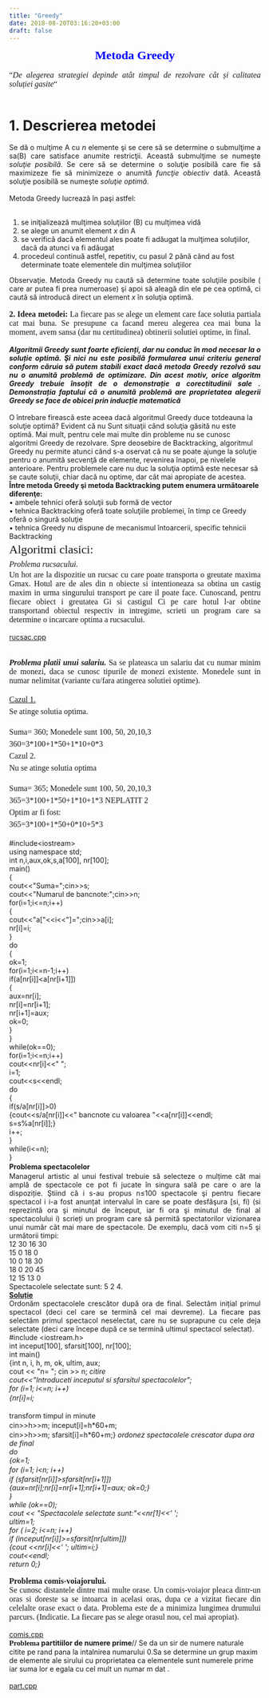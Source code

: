 ```yaml
---
title: "Greedy"
date: 2018-08-20T03:16:20+03:00
draft: false
---
```


<html>
  <body>
    <div class="wiki" id="content_view" style="display: block;">
<span style="display: block; text-align: center;"><strong><span style="color: #0000ff; font-family: 'Times New Roman','serif'; font-size: 24px;"><span class="wiki_link_ext">Metoda Greedy</span></span></strong></span><br />
<span style="display: block; font-family: 'Times New Roman',serif; font-size: 16px; text-align: justify;">“<em>De alegerea strategiei depinde atât timpul de rezolvare cât și calitatea soluției gasite</em>“</span><br />
<h1 id="toc0"><a name="x1. Descrierea metodei"></a>1. Descrierea metodei</h1>
 <span style="display: block; text-align: justify;">Se dă o mulţime A cu <em>n</em> elemente şi se cere să se determine o submulţime a sa(B) care satisface anumite restricţii. Această submulţime se numeşte <em>soluţie posibilă</em>. Se cere să se determine o soluţie posibilă care fie să maximizeze fie să minimizeze o anumită <em>funcţie obiectiv</em> dată. Această soluţie posibilă se numeşte <em>soluţie optimă</em>.</span><br />
<span style="display: block; text-align: justify;">Metoda Greedy lucrează în paşi astfel:</span><br />
<ol><li>se iniţializează mulţimea soluţiilor (B) cu mulţimea vidă</li><li>se alege un anumit element <em>x</em> <span style="font-family: Arial,Helvetica,sans-serif;">din </span> A</li><li>se verifică dacă elementul ales poate fi adăugat la mulţimea soluţiilor, dacă da atunci va fi adăugat</li><li>procedeul continuă astfel, repetitiv, cu pasul 2 până când au fost determinate toate elementele din mulţimea soluţiilor</li></ol><span style="display: block; text-align: justify;">Observaţie. Metoda Greedy nu caută să determine toate soluţiile posibile ( care ar putea fi prea numeroase) şi apoi să aleagă din ele pe cea optimă, ci caută să introducă direct un element <em>x</em> în soluţia optimă.</span><br />
<span style="display: block; text-align: justify;"><strong><span style="font-family: 'Times New Roman','serif'; font-size: 16px;">2. Ideea metodei: </span></strong><span style="font-family: 'Times New Roman','serif'; font-size: 16px;">La fiecare pas se alege un element care face solutia partiala cat mai buna. Se presupune ca facand mereu alegerea cea mai buna la moment, avem sansa (dar nu certitudinea) obtinerii solutiei optime, in final.</span></span><span style="display: block; text-align: justify;"><br />
<strong><em>Algoritmii Greedy sunt foarte eficienți, dar nu conduc în mod necesar la o soluție optimă. Şi nici nu este posibilă formularea unui criteriu general conform căruia să putem stabili exact dacă metoda Greedy rezolvă sau nu o anumită problemă de optimizare. Din acest motiv, orice algoritm Greedy trebuie însoțit de o demonstrație a corectitudinii sale . Demonstrația faptului că o anumită problemă are proprietatea alegerii Greedy se face de obicei prin inducție matematică</em></strong><br />
</span><br />
O întrebare firească este aceea dacă algoritmul Greedy duce totdeauna la soluţie optimă? Evident că nu Sunt situaţii când soluţia găsită nu este optimă. Mai mult, pentru cele mai multe din probleme nu se cunosc algoritmi Greedy de rezolvare. Spre deosebire de Backtracking, algoritmul Greedy nu permite atunci când s-a oservat că nu se poate ajunge la soluţie pentru o anumită secvenţă de elemente, revenirea înapoi, pe nivelele anterioare. Pentru problemele care nu duc la soluţia optimă este necesar să se caute soluţii, chiar dacă nu optime, dar cât mai apropiate de acestea.<br />
<strong>Între metoda Greedy şi metoda Backtracking putem enumera următoarele diferenţe:</strong><br />
• ambele tehnici oferă soluţii sub formă de vector<br />
• tehnica Backtracking oferă toate soluţiile problemei, în timp ce Greedy oferă o singură soluţie<br />
• tehnica Greedy nu dispune de mecanismul întoarcerii, specific tehnicii Backtracking<br />
<span style="display: block; line-height: 1.5; text-align: justify;"><span style="font-family: 'Times New Roman','serif'; font-size: 24px;">Algoritmi clasici:</span></span><span style="display: block; line-height: 1.5; text-align: justify;"><em><span style="font-family: 'Times New Roman','serif'; font-size: 16px;">Problema rucsacului. </span></em></span><span style="display: block; font-family: 'Times New Roman',serif; font-size: 16px; text-align: justify;">Un hot are la dispozitie un rucsac cu care poate transporta o greutate maxima Gmax. Hotul are de ales din n obiecte si intentioneaza sa obtina un castig maxim in urma singurului transport pe care il poate face. Cunoscand, pentru fiecare obiect i greutatea Gi si castigul Ci pe care hotul l-ar obtine transportand obiectul respectiv in intregime, scrieti un program care sa determine o incarcare optima a rucsacului.</span><br />
<a href="/files/rucsac.cpp">rucsac.cpp</a><br />
<br />
<br />
<span style="display: block; text-align: justify;"><strong><em><span style="font-family: 'Times New Roman','serif'; font-size: 16px;">Problema platii unui salariu. </span></em></strong><span style="font-family: 'Times New Roman','serif'; font-size: 16px;">Sa se plateasca un salariu dat cu numar minim de monezi, daca se cunosc tipurile de monezi existente. Monedele sunt in numar nelimitat (variante cu/fara atingerea solutiei optime).</span></span><br />
<span style="display: block; font-family: 'Times New Roman',serif; font-size: 16px; line-height: 1.5; text-align: justify;"><u>Cazul 1.</u></span><span style="display: block; font-family: 'Times New Roman',serif; font-size: 16px; line-height: 1.5; text-align: justify;">Se atinge solutia optima.</span><br />
<span style="font-family: 'Times New Roman',serif; font-size: 16px; line-height: 1.5; text-align: justify;">Suma= 360; Monedele sunt 100, 50, 20,10,3</span><br />
<span style="font-family: 'Times New Roman',serif; font-size: 16px; line-height: 1.5; text-align: justify;">360=3*100+1*50+1*10+0*3</span><br />
<span style="font-family: 'Times New Roman',serif; font-size: 16px; line-height: 1.5; text-align: justify;">Cazul 2.</span><br />
<span style="display: block; font-family: 'Times New Roman',serif; font-size: 16px; line-height: 1.5; text-align: justify;">Nu se atinge solutia optima</span><br />
<span style="font-family: 'Times New Roman',serif; font-size: 16px; line-height: 1.5; text-align: justify;">Suma= 365; Monedele sunt 100, 50, 20,10,3</span><br />
<span style="font-family: 'Times New Roman',serif; font-size: 16px; line-height: 1.5; text-align: justify;">365=3*100+1*50+1*10+1*3 NEPLATIT 2</span><br />
<span style="font-family: 'Times New Roman',serif; font-size: 16px; line-height: 1.5; text-align: justify;">Optim ar fi fost:</span><br />
<span style="font-family: 'Times New Roman',serif; font-size: 16px; line-height: 1.5; text-align: justify;">365=3*100+1*50+0*10+5*3</span><br />
<br />
#include&lt;iostream&gt;<br />
using namespace std;<br />
int n,i,aux,ok,s,a[100], nr[100];<br />
main()<br />
{<br />
cout&lt;&lt;&quot;Suma=&quot;;cin&gt;&gt;s;<br />
cout&lt;&lt;&quot;Numarul de bancnote:&quot;;cin&gt;&gt;n;<br />
for(i=1;i&lt;=n;i++)<br />
{<br />
cout&lt;&lt;&quot;a[&quot;&lt;&lt;i&lt;&lt;&quot;]=&quot;;cin&gt;&gt;a[i];<br />
nr[i]=i;<br />
}<br />
do<br />
{<br />
ok=1;<br />
for(i=1;i&lt;=n-1;i++)<br />
if(a[nr[i]]&lt;a[nr[i+1]])<br />
{<br />
aux=nr[i];<br />
nr[i]=nr[i+1];<br />
nr[i+1]=aux;<br />
ok=0;<br />
}<br />
}<br />
while(ok==0);<br />
for(i=1;i&lt;=n;i++)<br />
cout&lt;&lt;nr[i]&lt;&lt;&quot; &quot;;<br />
i=1;<br />
cout&lt;&lt;s&lt;&lt;endl;<br />
do<br />
{<br />
if(s/a[nr[i]]&gt;0)<br />
{cout&lt;&lt;s/a[nr[i]]&lt;&lt;&quot; bancnote cu valoarea &quot;&lt;&lt;a[nr[i]]&lt;&lt;endl;<br />
s=s%a[nr[i]];}<br />
i++;<br />
}<br />
while(i&lt;=n);<br />
}<br />
<strong><span style="line-height: 1.5; text-align: justify;">Problema spectacolelor</span></strong><br />
<span style="display: block; text-align: justify;">Managerul artistic al unui festival trebuie să selecteze o mulțime cât mai amplă de spectacole ce pot fi jucate în singura sală pe care o are la dispoziție. Ştiind că i s-au propus n≤100 spectacole şi pentru fiecare spectacol i i-a fost anunțat intervalul în care se poate desfăşura [si, fi) (si reprezintă ora şi minutul de început, iar fi ora şi minutul de final al spectacolului i) scrieți un program care să permită spectatorilor vizionarea unui număr cât mai mare de spectacole. De exemplu, dacă vom citi n=5 şi următorii timpi:<br />
12 30 16 30<br />
15 0 18 0<br />
10 0 18 30<br />
18 0 20 45<br />
12 15 13 0<br />
Spectacolele selectate sunt: 5 2 4.<br />
<strong><u>Soluție</u></strong><br />
Ordonăm spectacolele crescător după ora de final. Selectăm inițial primul spectacol (deci cel care se termină cel mai devreme). La fiecare pas selectăm primul spectacol neselectat, care nu se suprapune cu cele deja selectate (deci care începe după ce se termină ultimul spectacol selectat).<br />
#include &lt;iostream.h&gt;<br />
int inceput[100], sfarsit[100], nr[100];<br />
int main()<br />
{int n, i, h, m, ok, ultim, aux;<br />
cout &lt;&lt; &quot;n= &quot;; cin &gt;&gt; n; <em>citire</em><br />
<em>cout&lt;&lt;&quot;Introduceti inceputul si sfarsitul spectacolelor&quot;;</em><br />
<em>for (i=1; i&lt;=n; i++)</em><br />
<em><span style="line-height: 1.5;"> {nr[i]=i; </span></em></span><br />
transform timpul in minute<br />
<span style="line-height: 1.5;">cin&gt;&gt;h&gt;&gt;m; inceput[i]=h*60+m;</span><br />
cin&gt;&gt;h&gt;&gt;m; sfarsit[i]=h*60+m;} <em>ordonez spectacolele crescator dupa ora de final</em><br />
<em>do</em><br />
<em>{ok=1;</em><br />
<em><span style="line-height: 1.5;">for (i=1; i&lt;n; i++)</span></em><br />
<em>if (sfarsit[nr[i]]&gt;sfarsit[nr[i+1]])</em><br />
<em>{aux=nr[i];nr[i]=nr[i+1];nr[i+1]=aux; ok=0;}</em><br />
<em>}</em><br />
<em>while (ok==0);</em><br />
<em>cout &lt;&lt; &quot;Spectacolele selectate sunt:&quot;&lt;&lt;nr[1]&lt;&lt;' ';</em><br />
<em>ultim=1;</em><br />
<em>for ( i=2; i&lt;=n; i++)</em><br />
<em>if (inceput[nr[i]]&gt;=sfarsit[nr[ultim]])</em><br />
<em>{cout &lt;&lt;nr[i]&lt;&lt;' '; ultim=i;}</em><br />
<em>cout&lt;&lt;endl;</em><br />
<em>return 0;}</em><br />
<br />
<strong><span style="font-family: 'Times New Roman','serif'; font-size: 16px;">Problema comis-voiajorului. </span></strong><br />
<span style="display: block; font-family: 'Times New Roman',serif; font-size: 16px; text-align: justify;">Se cunosc distantele dintre mai multe orase. Un comis-voiajor pleaca dintr-un oras si doreste sa se intoarca in acelasi oras, dupa ce a vizitat fiecare din celelalte orase exact o data. Problema este de a minimiza lungimea drumului parcurs. (Indicatie. La fiecare pas se alege orasul nou, cel mai apropiat).</span><br />
<a href="/files/comis.cpp">comis.cpp</a><br />
<strong><span style="font-family: 'Calibri','sans-serif'; font-size: 14.6667px;">Problema</span> partitiilor de numere prime</strong>// Se da un sir de numere naturale citite pe rand pana la intalnirea numarului 0.Sa se determine un grup maxim de elemente ale sirului cu proprietatea ca elementele sunt numerele prime iar suma lor e egala cu cel mult un numar m dat .<br />
<br />
<span style="display: block; text-align: justify;"><a href="/files/part.cpp">part.cpp</a></span>
    </div>
  </body>
</html>